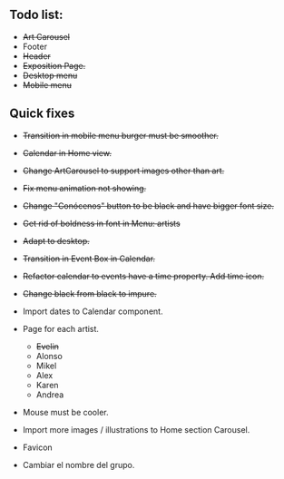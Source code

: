 ## Todo list:

- ~~Art Carousel~~
- Footer
- ~~Header~~
- ~~Exposition Page.~~
- ~~Desktop menu~~
- ~~Mobile menu~~

## Quick fixes

- ~~Transition in mobile menu burger must be smoother.~~
- ~~Calendar in Home view.~~
- ~~Change ArtCarousel to support images other than art.~~
- ~~Fix menu animation not showing.~~
- ~~Change "Conócenos" button to be black and have bigger font size.~~
- ~~Get rid of boldness in font in Menu: artists~~
- ~~Adapt to desktop.~~
- ~~Transition in Event Box in Calendar.~~
- ~~Refactor calendar to events have a time property. Add time icon.~~
- ~~Change black from black to impure.~~


- Import dates to Calendar component.
- Page for each artist.
    - ~~Evelin~~
    - Alonso
    - Mikel
    - Alex
    - Karen
    - Andrea
- Mouse must be cooler.
- Import more images / illustrations to Home section Carousel.
- Favicon
- Cambiar el nombre del grupo.
